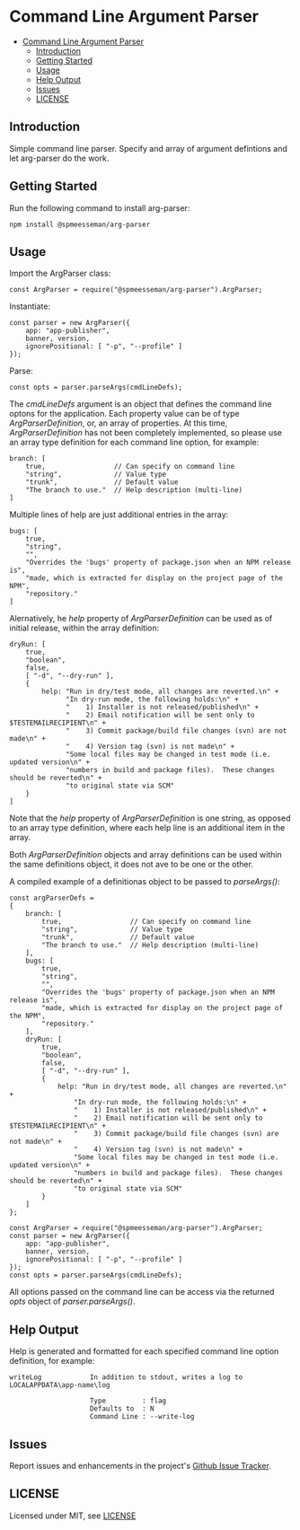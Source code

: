 # Command Line Argument Parser

- [Command Line Argument Parser](#command-line-argument-parser)
  - [Introduction](#introduction)
  - [Getting Started](#getting-started)
  - [Usage](#usage)
  - [Help Output](#help-output)
  - [Issues](#issues)
  - [LICENSE](#license)

## Introduction

Simple command line parser.  Specify and array of argument defintions and let arg-parser do the work.

## Getting Started

Run the following command to install arg-parser:

    npm install @spmeesseman/arg-parser

## Usage

Import the ArgParser class:

    const ArgParser = require("@spmeesseman/arg-parser").ArgParser;

Instantiate:

    const parser = new ArgParser({
        app: "app-publisher",
        banner, version,
        ignorePositional: [ "-p", "--profile" ]
    });

Parse:

    const opts = parser.parseArgs(cmdLineDefs);

The *cmdLineDefs* argument is an object that defines the command line optons for the application.  Each property value can be of type *ArgParserDefinition*, or, an array of properties. At this time, *ArgParserDefinition* has not been completely implemented, so please use an array type definition for each command line option, for example:

    branch: [
        true,                 // Can specify on command line
        "string",             // Value type
        "trunk",              // Default value
        "The branch to use."  // Help description (multi-line)
    ]

Multiple lines of help are just additional entries in the array:

    bugs: [
        true,
        "string",
        "",
        "Overrides the 'bugs' property of package.json when an NPM release is",
        "made, which is extracted for display on the project page of the NPM",
        "repository."
    ]

Alernatively, he *help* property of *ArgParserDefinition* can be used as of initial release, within the array definition:

    dryRun: [
        true,
        "boolean",
        false,
        [ "-d", "--dry-run" ],
        {
            help: "Run in dry/test mode, all changes are reverted.\n" +
                  "In dry-run mode, the following holds:\n" +
                  "    1) Installer is not released/published\n" +
                  "    2) Email notification will be sent only to $TESTEMAILRECIPIENT\n" +
                  "    3) Commit package/build file changes (svn) are not made\n" +
                  "    4) Version tag (svn) is not made\n" +
                  "Some local files may be changed in test mode (i.e. updated version\n" +
                  "numbers in build and package files).  These changes should be reverted\n" +
                  "to original state via SCM"
        }
    ]

Note that the *help* property of *ArgParserDefinition* is one string, as opposed to an array type definition, where each help line is an additional item in the array.

Both *ArgParserDefinition* objects and array definitions can be used within the same definitions object, it does not ave to be one or the other.

A compiled example of a definitionas object to be passed to *parseArgs()*:

    const argParserDefs =
    {
        branch: [
            true,                 // Can specify on command line
            "string",             // Value type
            "trunk",              // Default value
            "The branch to use."  // Help description (multi-line)
        ],
        bugs: [
            true,
            "string",
            "",
            "Overrides the 'bugs' property of package.json when an NPM release is",
            "made, which is extracted for display on the project page of the NPM",
            "repository."
        ],
        dryRun: [
            true,
            "boolean",
            false,
            [ "-d", "--dry-run" ],
            {
                help: "Run in dry/test mode, all changes are reverted.\n" +
                    "In dry-run mode, the following holds:\n" +
                    "    1) Installer is not released/published\n" +
                    "    2) Email notification will be sent only to $TESTEMAILRECIPIENT\n" +
                    "    3) Commit package/build file changes (svn) are not made\n" +
                    "    4) Version tag (svn) is not made\n" +
                    "Some local files may be changed in test mode (i.e. updated version\n" +
                    "numbers in build and package files).  These changes should be reverted\n" +
                    "to original state via SCM"
            }
        ]
    };

    const ArgParser = require("@spmeesseman/arg-parser").ArgParser;
    const parser = new ArgParser({
        app: "app-publisher",
        banner, version,
        ignorePositional: [ "-p", "--profile" ]
    });
    const opts = parser.parseArgs(cmdLineDefs);

All options passed on the command line can be access via the returned *opts* object of *parser.parseArgs()*.

## Help Output

Help is generated and formatted for each specified command line option definition, for example:

    writeLog            In addition to stdout, writes a log to LOCALAPPDATA\app-name\log

                        Type         : flag
                        Defaults to  : N
                        Command Line : --write-log

## Issues

Report issues and enhancements in the project's [Github Issue Tracker](https://github.com/spmeesseman/arg-parser/issues).

## LICENSE

Licensed under MIT, see [LICENSE](LICENSE.md)
